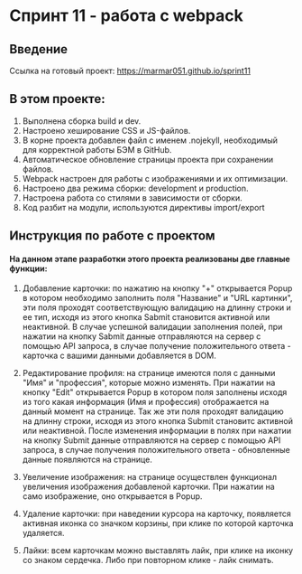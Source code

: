 # Спринт 11 - работа с webpack

## Введение

Ссылка на готовый проект: https://marmar051.github.io/sprint11

## В этом проекте:
1. Выполнена сборка build и dev.
2. Настроено хеширование CSS и JS-файлов.
3. В корне проекта добавлен файл с именем .nojekyll, необходимый для корректной работы БЭМ в GitHub.
4. Автоматическое обновление страницы проекта при сохранении файлов.
5. Webpack настроен для работы с изображениями и их оптимизации.
6. Настроено два режима сборки: development и production.
7. Настроена работа со стилями в зависимости от сборки.
8. Код разбит на модули, используются директивы import/export


## Инструкция по работе с проектом
#### На данном этапе разработки этого проекта реализованы две главные функции:
1. Добавление карточки: по нажатию на кнопку "+" открывается Popup в котором необходимо заполнить поля "Название" и "URL картинки", эти поля проходят соответствующую валидацию на длинну строки и ее тип, исходя из этого кнопка Sabmit становится активной или неактивной. В случае успешной валидации заполнения полей, при нажатии на кнопку Sabmit данные отправляются на сервер с помощью API запроса, в случае получение положительного ответа - карточка с вашими данными добавляется в DOM.


2. Редактирование профиля: на странице имеются поля с данными "Имя" и "профессия", которые можно изменять. При нажатии на кнопку "Edit" открывается Popup в котором поля заполнены исходя из того какая информация (Имя и профессия) отображается на данный момент на странице. Так же эти поля проходят валидацию на длинну строки, исходя из этого кнопка Submit становитс активной или неактивной. После изменения информации в полях при нажатии на кнопку Submit данные отправляются на сервер с помощью API запроса, в случае получения положительного ответа - обновленные данные появляются на странице.


3. Увеличение изображения: на странице осуществлен функционал увеличения изображения добавленой карточки. При нажатии на само изображение, оно открывается в Popup.

4. Удаление карточки: при наведении курсора на карточку, появляется активная иконка со значком корзины, при клике по которой карточка удаляется.

5. Лайки: всем карточкам можно выставлять лайк, при клике на иконку со знаком сердечка. Либо при повторном клике - лайк снимать.
